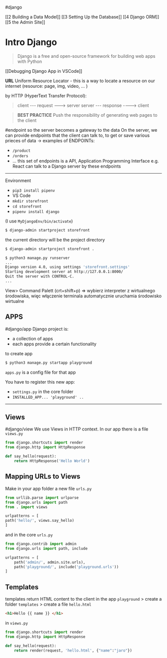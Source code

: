 #django

[[2 Building a Data Model]]
[[3 Setting Up the Database]]
[[4 Django ORM]]
[[5 the Admin Site]]


# Intro Django
> Django is a free and open-source framework for building web apps with Python

[[Debugging Django App in VSCode]]


**URL** Uniform Resource Locator - this is a way to locate a resource on our internet (resource: page, img, video, ... )

by HTTP (HyperText Transfer Protocol):
>client  --- request     ---> server 
server --- response ----> client


>**BEST PRACTICE**
>Push the responsibility of generating web pages to the client

#endpoint 
so the server becomes a gateway to the data
On the server, we can provide endpoints that the client can talk to, to get or save various prieces of data -> examples of ENDPOINTs:
- `/product`
- `/orders`
- ...
this set of endpoints is a API, Application Programming Interface
e.g. React can talk to a Django server by these endpoints

---
Environment
- `pip3 install pipenv`
- VS Code
- `mkdir storefront`
- `cd storefront`
- `pipenv install django`

(I use `MyDjangoEnv/bin/activate`)

```bash
$ django-admin startproject storefront
```

the current directory will be the project directory
```bash
$ django-admin startproject storefront .
```

```bash
$ python3 manage.py runserver
...
Django version 4.0, using settings 'storefront.settings'
Starting development server at http://127.0.0.1:8000/
Quit the server with CONTROL-C.
...
```


View> Command Palett (crt+shift+p) => wybierz interpreter z wirtualnego środowiska, więc włączenie terminala automatycznie uruchamia  środowisko wirtualne


## APPS
#django/app
Django project is:
- a collection of apps
- each apps provide a certain functionality

to create app
```bash
$ python3 manage.py startapp playground
```
`apps.py` is a config file for that app


You have to register this new app:
- `settings.py` in the core folder 
- `INSTALLED_APP... 'playground' ..`


----------
## Views
#django/view 
We use Views in HTTP context.
In our app there is a file `views.py`
```python
from django.shortcuts import render
from django.http import HttpResponse

def say_hello(request):
	return HttpResponse('Hello World')
```

## Mapping URLs to Views
Make in your app folder a new file `urls.py`
```python
from urllib.parse import urlparse
from django.urls import path
from . import views

urlpatterns = [
path('hello/', views.say_hello)
]
```

and in the core `urls.py`
```python
from django.contrib import admin
from django.urls import path, include

urlpatterns = [
	path('admin/', admin.site.urls),
	path('playground/', include('playground.urls'))
]
```

## Templates
templates return HTML content to the client
in the app `playground` > create a folder `templates` > create a file `hello.html`
```html
<h1>Hello {{ name }} </h1>
```

in `views.py`
```python
from django.shortcuts import render
from django.http import HttpResponse

def say_hello(request):
	return render(request, 'hello.html', {"name":"jaro"})
```















